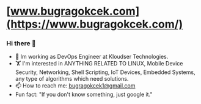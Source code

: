 # [www.bugragokcek.com](https://www.bugragokcek.com/)
### Hi there 👋

- 🌱 Im working as DevOps Engineer at Kloudser Technologies.
- 🏋 I'm interested in ANYTHING RELATED TO LINUX, Mobile Device Security, Networking, Shell Scripting, IoT Devices, Embedded Systems, any type of algorithms which need solutions.  
- 📫 How to reach me: bugragokcek1@gmail.com
- Fun fact: "If you don't know something, just google it."
